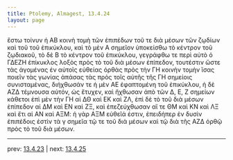 ```yaml
---
title: Ptolemy, Almagest, 13.4.24
layout: page
---
```


ἔστω τοίνυν ἡ ΑΒ κοινὴ τομὴ τῶν ἐπιπέδων τοῦ τε διὰ μέσων τῶν ζῳδίων καὶ τοῦ τοῦ ἐπικύκλου, καὶ τὸ μὲν Α σημεῖον ὑποκείσθω τὸ κέντρον τοῦ ζῳδιακοῦ, τὸ δὲ Β τὸ κέντρον τοῦ ἐπικύκλου, γεγράφθω τε περὶ αὐτὸ ὁ ΓΔΕΖΗ ἐπίκυκλος λοξὸς πρὸς τὸ τοῦ διὰ μέσων ἐπίπεδον, τουτέστιν ὥστε τὰς ἀγομένας ἐν αὐτοῖς εὐθείας ὀρθὰς πρὸς τὴν ΓΗ κοινὴν τομὴν ἴσας ποιεῖν τὰς γωνίας ἁπάσας τὰς πρὸς τοῖς αὐτῆς τῆς ΓΗ σημείοις συνισταμένας, διήχθωσάν τε ἡ μὲν ΑΕ ἐφαπτομένη τοῦ ἐπικύκλου, ἡ δὲ ΑΖΔ τέμνουσα αὐτόν, ὡς ἔτυχεν, καὶ ἤχθωσαν ἀπὸ τῶν Δ, Ε, Ζ σημείων κάθετοι ἐπὶ μὲν τὴν ΓΗ αἱ ΔΘ καὶ ΕΚ καὶ ΖΛ, ἐπὶ δὲ τὸ τοῦ διὰ μέσων ἐπίπεδον αἱ ΔΜ καὶ ΕΝ καὶ ΖΞ, καὶ ἐπεζεύχθωσαν αἵ τε ΘΜ καὶ ΚΝ καὶ ΛΞ καὶ ἔτι αἱ ΑΝ καὶ ΑΞΜ: ἡ γὰρ ΑΞΜ εὐθεῖά ἐστιν, ἐπειδήπερ ἐν δυσὶν ἐπιπέδοις ἐστὶν τὰ γ σημεῖα τῷ τε τοῦ διὰ μέσων καὶ τῷ διὰ τῆς ΑΖΔ ὀρθῷ πρὸς τὸ τοῦ διὰ μέσων. 

---

prev: [13.4.23](../13.4.23/) | next: [13.4.25](../13.4.25/)

